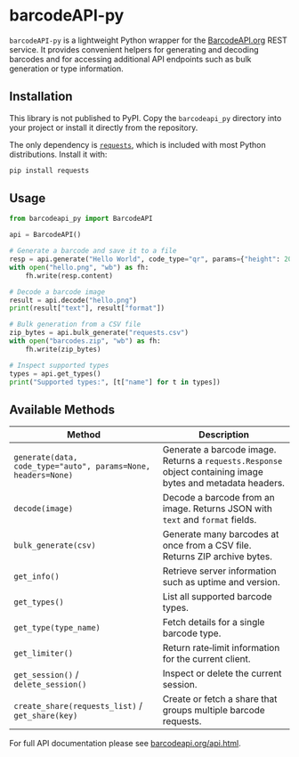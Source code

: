 # barcodeAPI-py

`barcodeAPI-py` is a lightweight Python wrapper for the [BarcodeAPI.org](https://barcodeapi.org) REST service. It provides convenient helpers for generating and decoding barcodes and for accessing additional API endpoints such as bulk generation or type information.

## Installation

This library is not published to PyPI. Copy the `barcodeapi_py` directory into your project or install it directly from the repository.

The only dependency is [`requests`](https://requests.readthedocs.io/), which is included with most Python distributions. Install it with:

```bash
pip install requests
```

## Usage

```python
from barcodeapi_py import BarcodeAPI

api = BarcodeAPI()

# Generate a barcode and save it to a file
resp = api.generate("Hello World", code_type="qr", params={"height": 200})
with open("hello.png", "wb") as fh:
    fh.write(resp.content)

# Decode a barcode image
result = api.decode("hello.png")
print(result["text"], result["format"])

# Bulk generation from a CSV file
zip_bytes = api.bulk_generate("requests.csv")
with open("barcodes.zip", "wb") as fh:
    fh.write(zip_bytes)

# Inspect supported types
types = api.get_types()
print("Supported types:", [t["name"] for t in types])
```

## Available Methods

| Method | Description |
| --- | --- |
| `generate(data, code_type="auto", params=None, headers=None)` | Generate a barcode image. Returns a `requests.Response` object containing image bytes and metadata headers. |
| `decode(image)` | Decode a barcode from an image. Returns JSON with `text` and `format` fields. |
| `bulk_generate(csv)` | Generate many barcodes at once from a CSV file. Returns ZIP archive bytes. |
| `get_info()` | Retrieve server information such as uptime and version. |
| `get_types()` | List all supported barcode types. |
| `get_type(type_name)` | Fetch details for a single barcode type. |
| `get_limiter()` | Return rate‑limit information for the current client. |
| `get_session()` / `delete_session()` | Inspect or delete the current session. |
| `create_share(requests_list)` / `get_share(key)` | Create or fetch a share that groups multiple barcode requests. |

For full API documentation please see [barcodeapi.org/api.html](https://barcodeapi.org/api.html).
